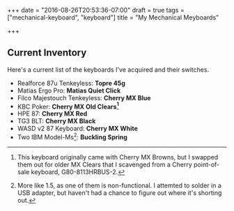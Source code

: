 +++
date = "2016-08-26T20:53:36-07:00"
draft = true
tags = ["mechanical-keyboard", "keyboard"]
title = "My Mechanical Meyboards"

+++

## Current Inventory

Here's a current list of the keyboards I've acquired and their switches.

* Realforce 87u Tenkeyless: **Topre 45g**
* Matias Ergo Pro: **Matias Quiet Click**
* Filco Majestouch Tenkeyless: **Cherry MX Blue**
* KBC Poker: **Cherry MX Old Clears[^1]**
* HPE 87: **Cherry MX Red**
* TG3 BLT: **Cherry MX Black**
* WASD v2 87 Keyboard: **Cherry MX White**
* Two IBM Model-Ms[^2]: **Buckling Spring**

[^1]: This keyboard originally came with Cherry MX Browns, but I swapped them out for older MX Clears that I scavenged from a Cherry point-of-sale keyboard, G80-8113HRBUS-2.
[^2]: More like 1.5, as one of them is non-functional. I attemted to solder in a USB adapter, but haven't had a chance to figure out where it's shorting out.
